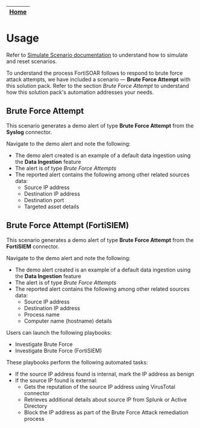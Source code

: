| [Home](../README.md) | 
|----------------------| 

# Usage

Refer to [Simulate Scenario documentation](https://github.com/fortinet-fortisoar/solution-pack-soc-simulator/blob/develop/docs/usage.md) to understand how to simulate and reset scenarios.

To understand the process FortiSOAR follows to respond to brute force attack attempts, we have included a scenario &mdash; **Brute Force Attempt** with this solution pack. Refer to the section *Brute Force Attempt* to understand how this solution pack's automation addresses your needs.

## Brute Force Attempt

This scenario generates a demo alert of type **Brute Force Attempt** from the **Syslog** connector.

Navigate to the demo alert and note the following:

- The demo alert created is an example of a default data ingestion using the **Data Ingestion** feature
- The alert is of type *Brute Force Attempts*
- The reported alert contains the following among other related sources data:
    - Source IP address
    - Destination IP address
    - Destination port
    - Targeted asset details

## Brute Force Attempt (FortiSIEM)

This scenario generates a demo alert of type **Brute Force Attempt** from the **FortiSIEM** connector.

Navigate to the demo alert and note the following:

- The demo alert created is an example of a default data ingestion using the **Data Ingestion** feature
- The alert is of type *Brute Force Attempts*
- The reported alert contains the following among other related sources data:
    - Source IP address
    - Destination IP address
    - Process name
    - Computer name (hostname) details

Users can launch the following playbooks:
- Investigate Brute Force
- Investigate Brute Force (FortiSIEM)

These playbooks perform the following automated tasks:

- If the source IP address found is internal, mark the IP address as benign
- If the source IP found is external:
    - Gets the reputation of the source IP address using VirusTotal connector
    - Retrieves additional details about source IP from Splunk or Active Directory
    - Block the IP address as part of the Brute Force Attack remediation process
